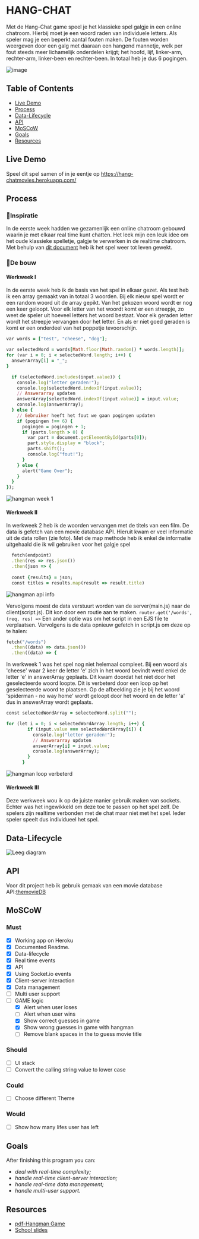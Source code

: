 # HANG-CHAT
Met de Hang-Chat game speel je het klassieke spel galgje in een online chatroom. Hierbij moet je een woord raden van individuele letters. Als speler mag je een beperkt aantal fouten maken. De fouten worden weergeven door een galg met daaraan een hangend mannetje, welk per fout steeds meer lichamelijk onderdelen krijgt; het hoofd, lijf, linker-arm, rechter-arm, linker-been en rechter-been. In totaal heb je dus 6 pogingen.

![image](https://user-images.githubusercontent.com/97689634/174070493-f11d78ac-5f5d-44d7-b257-268bfe702155.png)

## Table of Contents
- [Live Demo](#live-demo)
- [Process](#process)
- [Data-Lifecycle](#data-lifecycle)
- [API](#api)
- [MoSCoW](#moscow)
- [Goals](#goals)
- [Resources](#resources)

## Live Demo
Speel dit spel samen of in je eentje op https://hang-chatmovies.herokuapp.com/ 

## Process
### 🧠Inspiratie
In de eerste week hadden we gezamenlijk een online chatroom gebouwd waarin je met elkaar real time kunt chatten. Het leek mijn een leuk idee om het oude klassieke spelletje, galgje te verwerken in de realtime chatroom. Met behulp van [dit document](https://nostarch.com/download/JS4K_ch7.pdf) heb ik het spel weer tot leven gewekt. 
### :construction_worker:De bouw
#### Werkweek I
In de eerste week heb ik de basis van het spel in elkaar gezet. Als test heb ik een array gemaakt van in totaal 3 woorden. Bij elk nieuw spel wordt er een random woord uit de array gepikt. Van het gekozen woord wordt er nog een keer geloopt. Voor elk letter van het woordt komt er een streepje, zo weet de speler uit hoeveel letters het woord bestaat. Voor elk  geraden letter wordt het streepje vervangen door het letter. En als er niet goed geraden is komt er een onderdeel van het poppetje tevoorschijn. 
``` ruby
var words = ["test", "cheese", "dog"];

var selectedWord = words[Math.floor(Math.random() * words.length)];
for (var i = 0; i < selectedWord.length; i++) {
  answerArray[i] = "_";
}

  if (selectedWord.includes(input.value)) {
    console.log("letter geraden!");
    console.log(selectedWord.indexOf(input.value));
    // Answerarray updaten
    answerArray[selectedWord.indexOf(input.value)] = input.value;
    console.log(answerArray);
  } else {
    // Gebruiker heeft het fout we gaan pogingen updaten
    if (pogingen !== 6) {
      pogingen = pogingen + 1;
      if (parts.length > 0) {
        var part = document.getElementById(parts[0]);
        part.style.display = "block";
        parts.shift();
        console.log("fout!");
      }
    } else {
      alert("Game Over");
    }
  }
});
```
![hangman week 1](https://user-images.githubusercontent.com/97689634/174082663-f03e47da-92df-43a2-9601-c44958860727.png)

#### Werkweek II
In werkweek 2 heb ik de woorden vervangen met de titels van een film. De data is gefetch van een movie database API.
Hieruit kwam er veel informatie uit de data rollen (zie foto).
Met de map methode heb ik enkel de informatie uitgehaald die ik wil gebruiken voor het galgje spel
``` ruby
  fetch(endpoint)
  .then(res => res.json())
  .then(json => {
  
  const {results} = json;
  const titles = results.map(result => result.title)
  ```
  ![hangman api info](https://user-images.githubusercontent.com/97689634/174736531-82d44121-3931-44c4-b00b-22fec512ab7e.png)

Vervolgens moest de data verstuurt worden van de server(main.js) naar de client(script.js). Dit kon door een routie aan te maken. ```router.get('/words', (req, res) =>``` Een ander optie was om het script in een EJS file te verplaatsen. Vervolgens is de data opnieuw gefetch in script.js om deze op te halen:
``` ruby
fetch("/words")
  .then((data) => data.json())
  .then((data) => {
   ```
In werkweek 1 was het spel nog niet helemaal compleet. Bij een woord als 'cheese' waar 2 keer de letter 'e' zich in het woord bevindt werd enkel de letter 'e' in answerArray geplaats. Dit kwam doordat het niet door het geselecteerde woord loopte. Dit is verbeterd door een loop op het geselecteerde woord te plaatsen. Op de afbeelding zie je bij het woord 'spiderman - no way home' wordt geloopt door het woord en de letter 'a' dus in answerArray wordt geplaats.
``` ruby
const selectedWordArray = selectedWord.split("");

for (let i = 0; i < selectedWordArray.length; i++) {
        if (input.value === selectedWordArray[i]) {
          console.log("letter geraden!");
          // Answerarray updaten
          answerArray[i] = input.value;
          console.log(answerArray);
        }
      }
 ```
 ![hangman loop verbeterd](https://user-images.githubusercontent.com/97689634/174742342-124380d5-b34f-45c1-a4e8-68e90f82843e.png)

#### Werkweek III
Deze werkweek wou ik op de juiste manier gebruik maken van sockets. Echter was het ingewikkeld om deze toe te passen op het spel zelf.
De spelers zijn realtime verbonden met de chat maar niet met het spel. Ieder speler speelt dus individueel het spel.
## Data-Lifecycle
![Leeg diagram](https://user-images.githubusercontent.com/97689634/177118708-832876e2-abf5-47e1-9bc1-9367ba33cbfb.png)
## API
Voor dit project heb ik gebruik gemaak van een movie database API:[themovieDB](https://developers.themoviedb.org/3/getting-started/introduction)
## MoSCoW
### Must
- [x] Working app on Heroku
- [x] Documented Readme.
- [x] Data-lifecycle
- [x] Real time events
- [x] API
- [x] Using Socket.io events
- [x] Client-server interaction
- [x] Data management
- [ ] Multi user support
- [ ] GAME logic 
     - [x] Alert when user loses
     - [ ] Alert when user wins
     - [x] Show correct guesses in game
     - [x] Show wrong guesses in game with hangman
     - [ ] Remove blank spaces in the to guess movie title
     
### Should
- [ ] UI stack
- [ ] Convert the calling string value to lower case

### Could
- [ ] Choose different Theme

### Would
- [ ] Show how many lifes user has left
 

## Goals
After finishing this program you can:
- _deal with real-time complexity;_
- _handle real-time client-server interaction;_
- _handle real-time data management;_
- _handle multi-user support._

## Resources
- [pdf-Hangman Game](https://nostarch.com/download/JS4K_ch7.pdf)
- [School slides](https://github.com/cmda-minor-web/real-time-web-2122)
